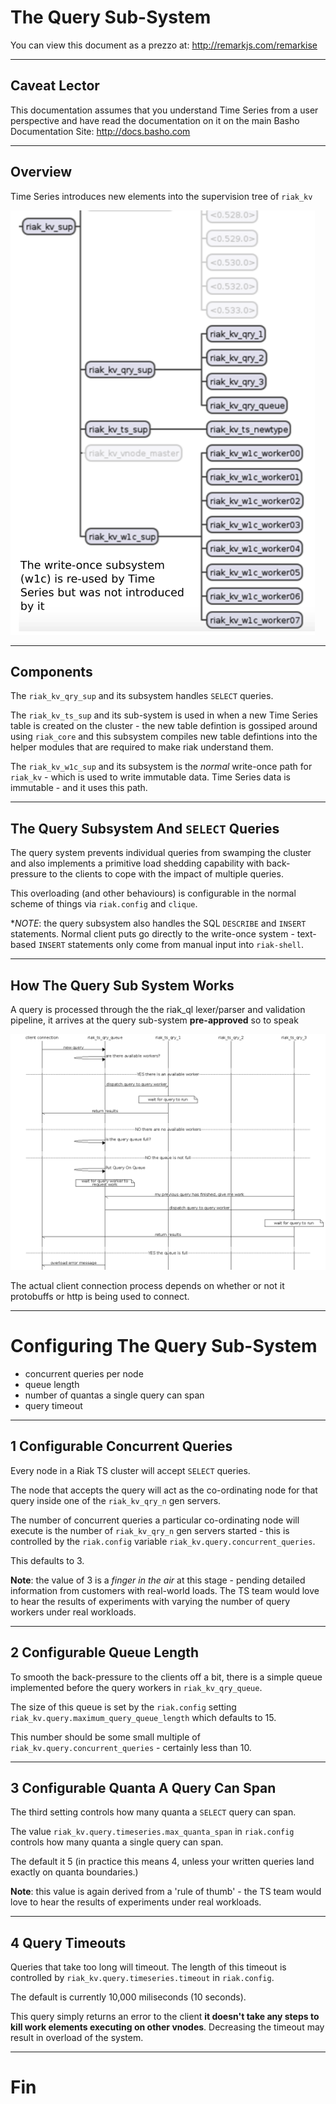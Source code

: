 # The Query Sub-System

You can view this document as a prezzo at:
http://remarkjs.com/remarkise

---

## Caveat Lector

This documentation assumes that you understand Time Series from a user perspective and have read the documentation on it on the main Basho Documentation Site:
http://docs.basho.com

---

## Overview

Time Series introduces new elements into the supervision tree of `riak_kv`

![Time Series Supervision Tree](https://raw.githubusercontent.com/basho/riak_kv/feature_gg_documents_and_architecture/docs/timeseries_supervision_tree.png)

---

## Components

The `riak_kv_qry_sup` and its subsystem handles `SELECT` queries.

The `riak_kv_ts_sup` and its sub-system is used in when a new Time Series table is created on the cluster - the new table defintion is gossiped around using `riak_core` and this subsystem compiles new table defintions into the helper modules that are required to make riak understand them.

The `riak_kv_w1c_sup` and its subsystem is the *normal* write-once path for `riak_kv` - which is used to write immutable data. Time Series data is immutable - and it uses this path.

---

## The Query Subsystem And `SELECT` Queries

The query system prevents individual queries from swamping the cluster and also implements a primitive load shedding capability with back-pressure to the clients to cope with the impact of multiple queries.

This overloading (and other behaviours) is configurable in the normal scheme of things via `riak.config` and `clique`.


**NOTE*: the query subsystem also handles the SQL `DESCRIBE` and `INSERT` statements. Normal client puts go directly to the write-once system - text-based `INSERT` statements only come from manual input into `riak-shell`.

---

## How The Query Sub System Works

A query is processed through the the riak_ql lexer/parser and validation pipeline, it arrives at the query sub-system **pre-approved** so to speak

![Query Sub System](https://raw.githubusercontent.com/basho/riak_kv/feature_gg_documents_and_architecture/docs/query_sub_system.png)

The actual client connection process depends on whether or not it protobuffs or http is being used to connect.

---

# Configuring The Query Sub-System

* concurrent queries per node
* queue length
* number of quantas a single query can span
* query timeout

---

## 1 Configurable Concurrent Queries

Every node in a Riak TS cluster will accept `SELECT` queries.

The node that accepts the query will act as the co-ordinating node for that query inside one of the `riak_kv_qry_n` gen servers.

The number of concurrent queries a particular co-ordinating node will execute is the number of `riak_kv_qry_n` gen servers started - this is controlled by the `riak.config` variable `riak_kv.query.concurrent_queries`.

This defaults to 3.

**Note**: the value of 3 is a _finger in the air_ at this stage - pending detailed information from customers with real-world loads. The TS team would love to hear the results of experiments with varying the number of query workers under real workloads. 

---

## 2 Configurable Queue Length

To smooth the back-pressure to the clients off a bit, there is a simple queue implemented before the query workers in `riak_kv_qry_queue`.

The size of this queue is set by the `riak.config` setting `riak_kv.query.maximum_query_queue_length` which defaults to 15.

This number should be some small multiple of `riak_kv.query.concurrent_queries` - certainly less than 10.

---

## 3 Configurable Quanta A Query Can Span

The third setting controls how many quanta a `SELECT` query can span.

The value `riak_kv.query.timeseries.max_quanta_span` in `riak.config` controls how many quanta a single query can span.

The default it 5 (in practice this means 4, unless your written queries land exactly on quanta boundaries.)

**Note**: this value is again derived from a 'rule of thumb' - the TS team would love to hear the results of experiments under real workloads.

---

## 4 Query Timeouts

Queries that take too long will timeout. The length of this timeout is controlled by `riak_kv.query.timeseries.timeout` in `riak.config`.

The default is currently 10,000 miliseconds (10 seconds).

This query simply returns an error to the client **it doesn't take any steps to kill work elements executing on other vnodes**. Decreasing the timeout may result in overload of the system.

---

# Fin